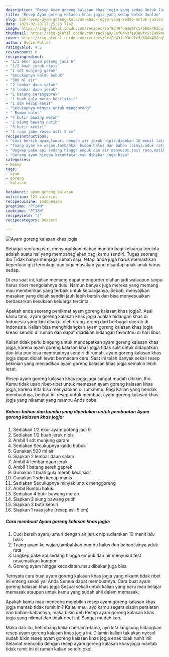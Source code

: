 ```yaml
---
description: "Resep Ayam goreng kalasan khas jogja yang sedap Untuk Jualan"
title: "Resep Ayam goreng kalasan khas jogja yang sedap Untuk Jualan"
slug: 526-resep-ayam-goreng-kalasan-khas-jogja-yang-sedap-untuk-jualan
date: 2021-02-28T17:25:16.714Z
image: https://img-global.cpcdn.com/recipes/2ef8d49fe93e9fc5/680x482cq70/ayam-goreng-kalasan-khas-jogja-foto-resep-utama.jpg
thumbnail: https://img-global.cpcdn.com/recipes/2ef8d49fe93e9fc5/680x482cq70/ayam-goreng-kalasan-khas-jogja-foto-resep-utama.jpg
cover: https://img-global.cpcdn.com/recipes/2ef8d49fe93e9fc5/680x482cq70/ayam-goreng-kalasan-khas-jogja-foto-resep-utama.jpg
author: Susie Fuller
ratingvalue: 4.2
reviewcount: 6
recipeingredient:
- "1/2 ekor ayam potong jadi 6"
- "1/2 buah jeruk nipis"
- "1 sdt munjung garam"
- "Secukupnya kaldu bubuk"
- "500 ml air"
- "2 lembar daun salam"
- "4 lembar daun jeruk"
- "1 batang serehgeprek"
- "1 buah gula merah kecilsisir"
- "1 sdm kecap manis"
- "Secukupnya minyak untuk menggoreng"
- " Bumbu halus"
- "4 butir bawang merah"
- "2 siung bawang putih"
- "3 butir kemiri"
- "1 ruas jahe resep asli 5 cm"
recipeinstructions:
- "Cuci bersih ayam,lumuri dengan air jeruk nipis.diamkan 10 menit lalu bilas"
- "Tuang ayam ke wajan,tambahkan bumbu halus dan bahan lainya.aduk rata"
- "Ungkep pake api sedang hingga empuk dan air menyusut.test rasa,matikan kompor"
- "Goreng ayam hingga kecoklatan.mau dibakar juga bisa"
categories:
- Resep
tags:
- ayam
- goreng
- kalasan

katakunci: ayam goreng kalasan 
nutrition: 121 calories
recipecuisine: Indonesian
preptime: "PT24M"
cooktime: "PT38M"
recipeyield: "2"
recipecategory: Dessert

---
```



![Ayam goreng kalasan khas jogja](https://img-global.cpcdn.com/recipes/2ef8d49fe93e9fc5/680x482cq70/ayam-goreng-kalasan-khas-jogja-foto-resep-utama.jpg)

Sebagai seorang istri, menyuguhkan olahan mantab bagi keluarga tercinta adalah suatu hal yang membahagiakan bagi kamu sendiri. Tugas seorang ibu Tidak hanya menjaga rumah saja, tetapi anda juga harus memastikan keperluan gizi tercukupi dan juga masakan yang disantap anak-anak harus sedap.

Di era  saat ini, kalian memang dapat mengorder olahan jadi walaupun tanpa harus ribet mengolahnya dulu. Namun banyak juga mereka yang memang mau memberikan yang terbaik untuk keluarganya. Sebab, menyajikan masakan yang diolah sendiri jauh lebih bersih dan bisa menyesuaikan berdasarkan kesukaan keluarga tercinta. 



Apakah anda seorang penikmat ayam goreng kalasan khas jogja?. Asal kamu tahu, ayam goreng kalasan khas jogja adalah hidangan khas di Indonesia yang kini disukai oleh orang-orang dari berbagai daerah di Indonesia. Kalian bisa menghidangkan ayam goreng kalasan khas jogja kreasi sendiri di rumah dan dapat dijadikan hidangan favoritmu di hari libur.

Kalian tidak perlu bingung untuk mendapatkan ayam goreng kalasan khas jogja, karena ayam goreng kalasan khas jogja tidak sulit untuk didapatkan dan kita pun bisa membuatnya sendiri di rumah. ayam goreng kalasan khas jogja dapat diolah lewat bermacam cara. Saat ini telah banyak sekali resep kekinian yang menjadikan ayam goreng kalasan khas jogja semakin lebih lezat.

Resep ayam goreng kalasan khas jogja juga sangat mudah dibikin, lho. Kamu tidak usah ribet-ribet untuk memesan ayam goreng kalasan khas jogja, karena Kita bisa menyiapkan di rumahmu. Bagi Kalian yang hendak membuatnya, berikut ini resep untuk membuat ayam goreng kalasan khas jogja yang nikamat yang mampu Anda coba.

<!--inarticleads1-->

##### Bahan-bahan dan bumbu yang diperlukan untuk pembuatan Ayam goreng kalasan khas jogja:

1. Sediakan 1/2 ekor ayam potong jadi 6
1. Sediakan 1/2 buah jeruk nipis
1. Ambil 1 sdt munjung garam
1. Sediakan Secukupnya kaldu bubuk
1. Gunakan 500 ml air
1. Siapkan 2 lembar daun salam
1. Ambil 4 lembar daun jeruk
1. Ambil 1 batang sereh,geprek
1. Gunakan 1 buah gula merah kecil,sisir
1. Gunakan 1 sdm kecap manis
1. Sediakan Secukupnya minyak untuk menggoreng
1. Ambil  Bumbu halus:
1. Sediakan 4 butir bawang merah
1. Siapkan 2 siung bawang putih
1. Siapkan 3 butir kemiri
1. Siapkan 1 ruas jahe (resep asli 5 cm)




<!--inarticleads2-->

##### Cara membuat Ayam goreng kalasan khas jogja:

1. Cuci bersih ayam,lumuri dengan air jeruk nipis.diamkan 10 menit lalu bilas
1. Tuang ayam ke wajan,tambahkan bumbu halus dan bahan lainya.aduk rata
1. Ungkep pake api sedang hingga empuk dan air menyusut.test rasa,matikan kompor
1. Goreng ayam hingga kecoklatan.mau dibakar juga bisa




Ternyata cara buat ayam goreng kalasan khas jogja yang nikamt tidak ribet ini enteng sekali ya! Anda Semua dapat membuatnya. Cara buat ayam goreng kalasan khas jogja Sesuai sekali untuk kalian yang baru mau belajar memasak ataupun untuk kamu yang sudah ahli dalam memasak.

Apakah kamu mau mencoba membikin resep ayam goreng kalasan khas jogja mantab tidak rumit ini? Kalau mau, ayo kamu segera siapin peralatan dan bahan-bahannya, maka bikin deh Resep ayam goreng kalasan khas jogja yang nikmat dan tidak ribet ini. Sangat mudah kan. 

Maka dari itu, ketimbang kalian berlama-lama, ayo kita langsung hidangkan resep ayam goreng kalasan khas jogja ini. Dijamin kalian tak akan nyesel sudah bikin resep ayam goreng kalasan khas jogja enak tidak rumit ini! Selamat mencoba dengan resep ayam goreng kalasan khas jogja mantab tidak rumit ini di rumah kalian sendiri,oke!.

